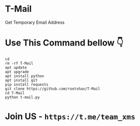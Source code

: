 # T-Mail
Get Temporary Email Address 


# Use This Command bellow 👇

```
cd
rm -rf T-Mail
apt update
apt upgrade
apt install python
apt install git
pip install requests
git clone https://github.com/rootxhax/T-Mail
cd T-Mail
python t-mail.py
```

# Join US - ` https://t.me/team_xms `
